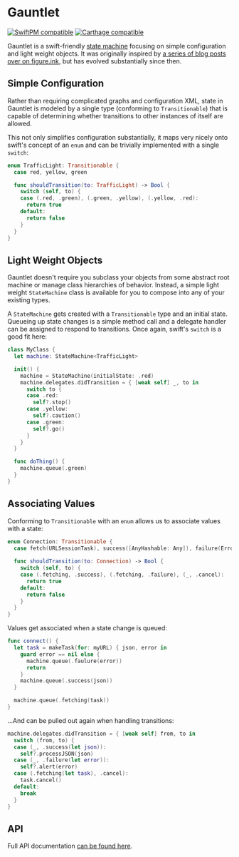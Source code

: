 # Gauntlet

[![SwiftPM compatible](https://img.shields.io/badge/SwiftPM-compatible-success)](https://github.com/Apple/swift-package-manager) [![Carthage compatible](https://img.shields.io/badge/Carthage-compatible-success)](https://github.com/Carthage/Carthage)

Gauntlet is a swift-friendly [state machine](https://en.wikipedia.org/wiki/Finite-state_machine) focusing on simple configuration and light weight objects. It was originally inspired by [a series of blog posts over on figure.ink](http://www.figure.ink/blog/2015/1/31/swift-state-machines-part-1), but has evolved substantially since then.

## Simple Configuration
Rather than requiring complicated graphs and configuration XML, state in Gauntlet is modeled by a single type (conforming to `Transitionable`) that is capable of determining whether transitions to other instances of itself are allowed. 

This not only simplifies configuration substantially, it maps very nicely onto swift's concept of an `enum` and can be trivially implemented with a single `switch`:   

```swift
enum TrafficLight: Transitionable {
  case red, yellow, green

  func shouldTransition(to: TrafficLight) -> Bool {
    switch (self, to) {
    case (.red, .green), (.green, .yellow), (.yellow, .red):
      return true
    default:
      return false
    }
  }
}
```

## Light Weight Objects
Gauntlet doesn't require you subclass your objects from some abstract root machine or manage class hierarchies of behavior. Instead, a simple light weight `StateMachine` class is available for you to compose into any of your existing types. 

A `StateMachine` gets created with a `Transitionable` type and an initial state. Queueing up state changes is a simple method call and a delegate handler can be assigned to respond to transitions. Once again, swift's `switch` is a good fit here:

```swift
class MyClass {
  let machine: StateMachine<TrafficLight>

  init() {
    machine = StateMachine(initialState: .red)
    machine.delegates.didTransition = { [weak self] _, to in
      switch to {
      case .red:
        self?.stop()
      case .yellow:
        self?.caution()
      case .green:
        self?.go() 
      }
    }
  }

  func doThing() {
    machine.queue(.green)
  }
}
```

## Associating Values

Conforming to `Transitionable` with an `enum` allows us to associate values with a state:

```swift
enum Connection: Transitionable {
  case fetch(URLSessionTask), success([AnyHashable: Any]), failure(Error), cancel
  
  func shouldTransition(to: Connection) -> Bool {
    switch (self, to) {
    case (.fetching, .success), (.fetching, .failure), (_, .cancel):
      return true
    default:
      return false
    }
  }
}
```

Values get associated when a state change is queued:

```swift
func connect() {
  let task = makeTask(for: myURL) { json, error in
    guard error == nil else {
      machine.queue(.faulure(error))
      return
    }
    machine.queue(.success(json))
  }

  machine.queue(.fetching(task))
}
```

…And can be pulled out again when handling transitions:

```swift
machine.delegates.didTransition = { [weak self] from, to in
  switch (from, to) {
  case (_, .success(let json)):
    self?.processJSON(json)
  case (_, .failure(let error)):
    self?.alert(error)
  case (.fetching(let task), .cancel):
    task.cancel()
  default:
    break
  }
}
```

## API
Full API documentation [can be found here](https://jemmons.github.io/Gauntlet/Protocols/Transitionable.html).
